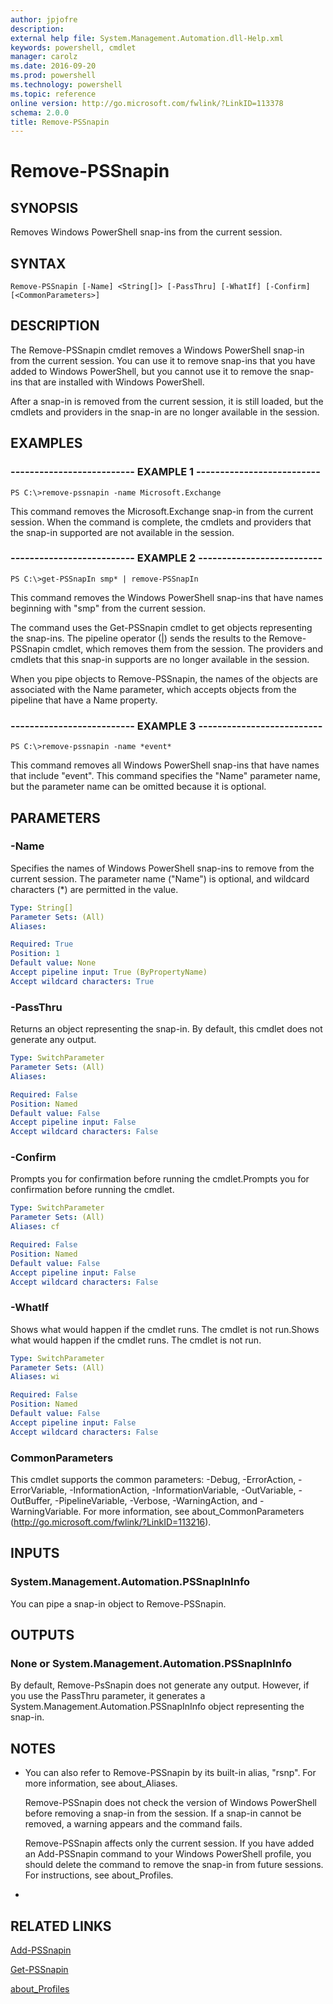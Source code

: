 ```yaml
---
author: jpjofre
description: 
external help file: System.Management.Automation.dll-Help.xml
keywords: powershell, cmdlet
manager: carolz
ms.date: 2016-09-20
ms.prod: powershell
ms.technology: powershell
ms.topic: reference
online version: http://go.microsoft.com/fwlink/?LinkID=113378
schema: 2.0.0
title: Remove-PSSnapin
---
```


# Remove-PSSnapin
## SYNOPSIS
Removes Windows PowerShell snap-ins from the current session.
## SYNTAX

```
Remove-PSSnapin [-Name] <String[]> [-PassThru] [-WhatIf] [-Confirm] [<CommonParameters>]
```

## DESCRIPTION
The Remove-PSSnapin cmdlet removes a Windows PowerShell snap-in from the current session.
You can use it to remove snap-ins that you have added to Windows PowerShell, but you cannot use it to remove the snap-ins that are installed with Windows PowerShell.

After a snap-in is removed from the current session, it is still loaded, but the cmdlets and providers in the snap-in are no longer available in the session.
## EXAMPLES

### -------------------------- EXAMPLE 1 --------------------------
```
PS C:\>remove-pssnapin -name Microsoft.Exchange
```

This command removes the Microsoft.Exchange snap-in from the current session.
When the command is complete, the cmdlets and providers that the snap-in supported are not available in the session.
### -------------------------- EXAMPLE 2 --------------------------
```
PS C:\>get-PSSnapIn smp* | remove-PSSnapIn
```

This command removes the Windows PowerShell snap-ins that have names beginning with "smp" from the current session.

The command uses the Get-PSSnapin cmdlet to get objects representing the snap-ins.
The pipeline operator (|) sends the results to the Remove-PSSnapin cmdlet, which removes them from the session.
The providers and cmdlets that this snap-in supports are no longer available in the session.

When you pipe objects to Remove-PSSnapin, the names of the objects are associated with the Name parameter, which accepts objects from the pipeline that have a Name property.
### -------------------------- EXAMPLE 3 --------------------------
```
PS C:\>remove-pssnapin -name *event*
```

This command removes all Windows PowerShell snap-ins that have names that include "event".
This command specifies the "Name" parameter name, but the parameter name can be omitted because it is optional.
## PARAMETERS

### -Name
Specifies the names of Windows PowerShell snap-ins to remove from the current session.
The parameter name ("Name") is optional, and wildcard characters (*) are permitted in the value.

```yaml
Type: String[]
Parameter Sets: (All)
Aliases: 

Required: True
Position: 1
Default value: None
Accept pipeline input: True (ByPropertyName)
Accept wildcard characters: True
```

### -PassThru
Returns an object representing the snap-in.
By default, this cmdlet does not generate any output.

```yaml
Type: SwitchParameter
Parameter Sets: (All)
Aliases: 

Required: False
Position: Named
Default value: False
Accept pipeline input: False
Accept wildcard characters: False
```

### -Confirm
Prompts you for confirmation before running the cmdlet.Prompts you for confirmation before running the cmdlet.

```yaml
Type: SwitchParameter
Parameter Sets: (All)
Aliases: cf

Required: False
Position: Named
Default value: False
Accept pipeline input: False
Accept wildcard characters: False
```

### -WhatIf
Shows what would happen if the cmdlet runs.
The cmdlet is not run.Shows what would happen if the cmdlet runs.
The cmdlet is not run.

```yaml
Type: SwitchParameter
Parameter Sets: (All)
Aliases: wi

Required: False
Position: Named
Default value: False
Accept pipeline input: False
Accept wildcard characters: False
```

### CommonParameters
This cmdlet supports the common parameters: -Debug, -ErrorAction, -ErrorVariable, -InformationAction, -InformationVariable, -OutVariable, -OutBuffer, -PipelineVariable, -Verbose, -WarningAction, and -WarningVariable. For more information, see about_CommonParameters (http://go.microsoft.com/fwlink/?LinkID=113216).
## INPUTS

### System.Management.Automation.PSSnapInInfo
You can pipe a snap-in object to Remove-PSSnapin.
## OUTPUTS

### None or System.Management.Automation.PSSnapInInfo
By default, Remove-PsSnapin does not generate any output.
However, if you use the PassThru parameter, it generates a System.Management.Automation.PSSnapInInfo object representing the snap-in.
## NOTES
* You can also refer to Remove-PSSnapin by its built-in alias, "rsnp". For more information, see about_Aliases.

  Remove-PSSnapin does not check the version of Windows PowerShell before removing a snap-in from the session.
If a snap-in cannot be removed, a warning appears and the command fails.

  Remove-PSSnapin affects only the current session.
If you have added an Add-PSSnapin command to your Windows PowerShell profile, you should delete the command to remove the snap-in from future sessions.
For instructions, see about_Profiles.

*
## RELATED LINKS

[Add-PSSnapin](.\Add-PSSnapin.md)

[Get-PSSnapin](.\Get-PSSnapin.md)

[about_Profiles](c555334d-3000-4fc4-a076-1486c3ed27ec)


